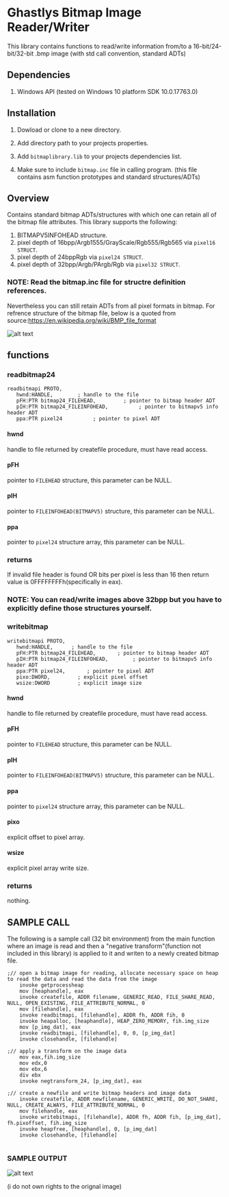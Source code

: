 # Ghastlys Bitmap Image Reader/Writer
This library contains functions to read/write information from/to a 16-bit/24-bit/32-bit .bmp image (with std call convention, standard ADTs)

## Dependencies
  1. Windows API
    (tested on Windows 10 platform SDK 10.0.17763.0)

## Installation
  1. Dowload or clone to a new directory.
  
  2. Add directory path to your projects properties.
  
  3. Add `bitmaplibrary.lib` to your projects dependencies list.
  
  4. Make sure to include `bitmap.inc` file in calling program. (this file contains asm function prototypes and standard structures/ADTs)

## Overview
  Contains standard bitmap ADTs/structures with which one can retain all of the bitmap file attributes. This library supports the following:
  1. BITMAPV5INFOHEAD structure.
  2. pixel depth of 16bpp/Argb1555/GrayScale/Rgb555/Rgb565 via `pixel16 STRUCT`.
  3. pixel depth of 24bppRgb via `pixel24 STRUCT`.
  4. pixel depth of 32bpp/Argb/PArgb/Rgb via `pixel32 STRUCT`.
  ### NOTE: Read the bitmap.inc file for structre definition references.
  
  Nevertheless you can still retain ADTs from all pixel formats in bitmap. For refrence structure of the bitmap file, below is a quoted from source:https://en.wikipedia.org/wiki/BMP_file_format
  
  ![alt text](https://upload.wikimedia.org/wikipedia/commons/c/c4/BMPfileFormat.png)
  
## functions

### readbitmap24
  ```
  readbitmapi PROTO, 
     hwnd:HANDLE,        ; handle to the file 
     pFH:PTR bitmap24_FILEHEAD,         ; pointer to bitmap header ADT  
     pIH:PTR bitmap24_FILEINFOHEAD,          ; pointer to bitmapv5 info header ADT 
     ppa:PTR pixel24          ; pointer to pixel ADT
  ```
     
   #### hwnd
handle to file returned by createfile procedure, must have read access.
   
   #### pFH
pointer to `FILEHEAD` structure, this parameter can be NULL.
    
   #### pIH
pointer to `FILEINFOHEAD(BITMAPV5)` structure, this parameter can be NULL.
    
   #### ppa
pointer to `pixel24` structure array, this parameter can be NULL.

   ### returns
If invalid file header is found OR bits per pixel is less than 16 then return value is 0FFFFFFFFh(specifically in eax).

### NOTE: You can read/write images above 32bpp but you have to explicitly define those structures yourself.

### writebitmap
  ```
  writebitmapi PROTO, 
     hwnd:HANDLE,      ; handle to the file 
     pFH:PTR bitmap24_FILEHEAD,       ; pointer to bitmap header ADT 
     pIH:PTR bitmap24_FILEINFOHEAD,        ; pointer to bitmapv5 info header ADT         
     ppa:PTR pixel24,       ; pointer to pixel ADT        
     pixo:DWORD,         ; explicit pixel offset 
     wsize:DWORD         ; explicit image size
  ```
     
   #### hwnd
handle to file returned by createfile procedure, must have read access.
   
   #### pFH
pointer to `FILEHEAD` structure, this parameter can be NULL.
    
   #### pIH
pointer to `FILEINFOHEAD(BITMAPV5)` structure, this parameter can be NULL.
    
   #### ppa
pointer to `pixel24` structure array, this parameter can be NULL.
    
   #### pixo
explicit offset to pixel array.
    
   #### wsize
explicit pixel array write size.

   ### returns
nothing.

## SAMPLE CALL
The following is a sample call (32 bit environment) from the main function where an image is read and then a "negative transform"(function not included in this library) is applied to it and writen to a newly created bitmap file.  
```
;// open a bitmap image for reading, allocate necessary space on heap to read the data and read the data from the image
	invoke getprocessheap
	mov [heaphandle], eax
	invoke createfile, ADDR filename, GENERIC_READ, FILE_SHARE_READ, NULL, OPEN_EXISTING, FILE_ATTRIBUTE_NORMAL, 0
	mov [filehandle], eax
	invoke readbitmapi, [filehandle], ADDR fh, ADDR fih, 0
	invoke heapalloc, [heaphandle], HEAP_ZERO_MEMORY, fih.img_size
	mov [p_img_dat], eax
	invoke readbitmapi, [filehandle], 0, 0, [p_img_dat]
	invoke closehandle, [filehandle]

;// apply a transform on the image data
	mov eax,fih.img_size
	mov edx,0
	mov ebx,6
	div ebx
	invoke negtransform_24, [p_img_dat], eax
	
;// create a newfile and write bitmap headers and image data
	invoke createfile, ADDR newfilename, GENERIC_WRITE, DO_NOT_SHARE, NULL, CREATE_ALWAYS, FILE_ATTRIBUTE_NORMAL, 0
	mov filehandle, eax
	invoke writebitmapi, [filehandle], ADDR fh, ADDR fih, [p_img_dat], fh.pixoffset, fih.img_size
	invoke heapfree, [heaphandle], 0, [p_img_dat]
	invoke closehandle, [filehandle]
  
```
### SAMPLE OUTPUT

  ![alt text](https://i.imgur.com/NCK14wN.png)
  
  (i do not own rights to the orignal image)
